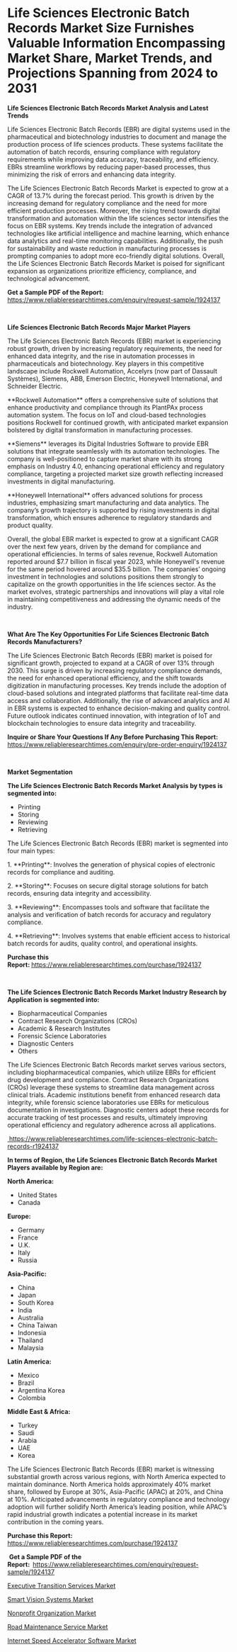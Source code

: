 <p><h1>Life Sciences Electronic Batch Records Market Size Furnishes Valuable Information Encompassing Market Share, Market Trends, and Projections Spanning from 2024 to 2031</h1></p><p><strong>Life Sciences Electronic Batch Records Market Analysis and Latest Trends</strong></p>
<p><p>Life Sciences Electronic Batch Records (EBR) are digital systems used in the pharmaceutical and biotechnology industries to document and manage the production process of life sciences products. These systems facilitate the automation of batch records, ensuring compliance with regulatory requirements while improving data accuracy, traceability, and efficiency. EBRs streamline workflows by reducing paper-based processes, thus minimizing the risk of errors and enhancing data integrity.</p><p>The Life Sciences Electronic Batch Records Market is expected to grow at a CAGR of 13.7% during the forecast period. This growth is driven by the increasing demand for regulatory compliance and the need for more efficient production processes. Moreover, the rising trend towards digital transformation and automation within the life sciences sector intensifies the focus on EBR systems. Key trends include the integration of advanced technologies like artificial intelligence and machine learning, which enhance data analytics and real-time monitoring capabilities. Additionally, the push for sustainability and waste reduction in manufacturing processes is prompting companies to adopt more eco-friendly digital solutions. Overall, the Life Sciences Electronic Batch Records Market is poised for significant expansion as organizations prioritize efficiency, compliance, and technological advancement.</p></p>
<p><strong>Get a Sample PDF of the Report:&nbsp;</strong> <a href="https://www.reliableresearchtimes.com/enquiry/request-sample/1924137?utm_campaign=1629&utm_medium=2&utm_source=Github&utm_content=ia&utm_term=24102024&utm_id=life-sciences-electronic-batch-records">https://www.reliableresearchtimes.com/enquiry/request-sample/1924137</a></p>
<p>&nbsp;</p>
<p><strong>Life Sciences Electronic Batch Records Major Market Players</strong></p>
<p><p>The Life Sciences Electronic Batch Records (EBR) market is experiencing robust growth, driven by increasing regulatory requirements, the need for enhanced data integrity, and the rise in automation processes in pharmaceuticals and biotechnology. Key players in this competitive landscape include Rockwell Automation, Accelyrs (now part of Dassault Systèmes), Siemens, ABB, Emerson Electric, Honeywell International, and Schneider Electric.</p><p>**Rockwell Automation** offers a comprehensive suite of solutions that enhance productivity and compliance through its PlantPAx process automation system. The focus on IoT and cloud-based technologies positions Rockwell for continued growth, with anticipated market expansion bolstered by digital transformation in manufacturing processes.</p><p>**Siemens** leverages its Digital Industries Software to provide EBR solutions that integrate seamlessly with its automation technologies. The company is well-positioned to capture market share with its strong emphasis on Industry 4.0, enhancing operational efficiency and regulatory compliance, targeting a projected market size growth reflecting increased investments in digital manufacturing.</p><p>**Honeywell International** offers advanced solutions for process industries, emphasizing smart manufacturing and data analytics. The company’s growth trajectory is supported by rising investments in digital transformation, which ensures adherence to regulatory standards and product quality.</p><p>Overall, the global EBR market is expected to grow at a significant CAGR over the next few years, driven by the demand for compliance and operational efficiencies. In terms of sales revenue, Rockwell Automation reported around $7.7 billion in fiscal year 2023, while Honeywell's revenue for the same period hovered around $35.5 billion. The companies’ ongoing investment in technologies and solutions positions them strongly to capitalize on the growth opportunities in the life sciences sector. As the market evolves, strategic partnerships and innovations will play a vital role in maintaining competitiveness and addressing the dynamic needs of the industry.</p></p>
<p>&nbsp;</p>
<p><strong>What Are The Key Opportunities For Life Sciences Electronic Batch Records Manufacturers?</strong></p>
<p><p>The Life Sciences Electronic Batch Records (EBR) market is poised for significant growth, projected to expand at a CAGR of over 13% through 2030. This surge is driven by increasing regulatory compliance demands, the need for enhanced operational efficiency, and the shift towards digitization in manufacturing processes. Key trends include the adoption of cloud-based solutions and integrated platforms that facilitate real-time data access and collaboration. Additionally, the rise of advanced analytics and AI in EBR systems is expected to enhance decision-making and quality control. Future outlook indicates continued innovation, with integration of IoT and blockchain technologies to ensure data integrity and traceability.</p></p>
<p><strong>Inquire or Share Your Questions If Any Before Purchasing This Report:</strong> <a href="https://www.reliableresearchtimes.com/enquiry/pre-order-enquiry/1924137?utm_campaign=1629&utm_medium=2&utm_source=Github&utm_content=ia&utm_term=24102024&utm_id=life-sciences-electronic-batch-records">https://www.reliableresearchtimes.com/enquiry/pre-order-enquiry/1924137</a></p>
<p>&nbsp;</p>
<p><strong>Market Segmentation</strong></p>
<p><strong>The Life Sciences Electronic Batch Records Market Analysis by types is segmented into:</strong></p>
<p><ul><li>Printing</li><li>Storing</li><li>Reviewing</li><li>Retrieving</li></ul></p>
<p><p>The Life Sciences Electronic Batch Records (EBR) market is segmented into four main types: </p><p>1. **Printing**: Involves the generation of physical copies of electronic records for compliance and auditing.</p><p>  </p><p>2. **Storing**: Focuses on secure digital storage solutions for batch records, ensuring data integrity and accessibility.</p><p>3. **Reviewing**: Encompasses tools and software that facilitate the analysis and verification of batch records for accuracy and regulatory compliance.</p><p>4. **Retrieving**: Involves systems that enable efficient access to historical batch records for audits, quality control, and operational insights.</p></p>
<p><strong>Purchase this Report:&nbsp;</strong><a href="https://www.reliableresearchtimes.com/purchase/1924137?utm_campaign=1629&utm_medium=2&utm_source=Github&utm_content=ia&utm_term=24102024&utm_id=life-sciences-electronic-batch-records">https://www.reliableresearchtimes.com/purchase/1924137</a></p>
<p>&nbsp;</p>
<p><strong>The Life Sciences Electronic Batch Records Market Industry Research by Application is segmented into:</strong></p>
<p><ul><li>Biopharmaceutical Companies</li><li>Contract Research Organizations (CROs)</li><li>Academic & Research Institutes</li><li>Forensic Science Laboratories</li><li>Diagnostic Centers</li><li>Others</li></ul></p>
<p><p>The Life Sciences Electronic Batch Records market serves various sectors, including biopharmaceutical companies, which utilize EBRs for efficient drug development and compliance. Contract Research Organizations (CROs) leverage these systems to streamline data management across clinical trials. Academic institutions benefit from enhanced research data integrity, while forensic science laboratories use EBRs for meticulous documentation in investigations. Diagnostic centers adopt these records for accurate tracking of test processes and results, ultimately improving operational efficiency and regulatory adherence across all applications.</p></p>
<p><a href="https://www.reliableresearchtimes.com/life-sciences-electronic-batch-records-r1924137?utm_campaign=1629&utm_medium=2&utm_source=Github&utm_content=ia&utm_term=24102024&utm_id=life-sciences-electronic-batch-records">&nbsp;https://www.reliableresearchtimes.com/life-sciences-electronic-batch-records-r1924137</a></p>
<p><strong>In terms of Region, the Life Sciences Electronic Batch Records Market Players available by Region are:</strong></p>
<p>
    <p> <strong> North America: </strong>
        <ul>
            <li>United States</li>
            <li>Canada</li>
        </ul>
        </p> 
    <p> <strong> Europe: </strong>
        <ul>
            <li>Germany</li>
            <li>France</li>
            <li>U.K.</li>
            <li>Italy</li>
            <li>Russia</li>
        </ul>
        </p> 
    <p> <strong> Asia-Pacific: </strong>
        <ul>
            <li>China</li>
            <li>Japan</li>
            <li>South Korea</li>
            <li>India</li>
            <li>Australia</li>
            <li>China Taiwan</li>
            <li>Indonesia</li>
            <li>Thailand</li>
            <li>Malaysia</li>
        </ul>
        </p> 
    <p> <strong> Latin America: </strong>
        <ul>
            <li>Mexico</li>
            <li>Brazil</li>
            <li>Argentina Korea</li>
            <li>Colombia</li>
        </ul>
        </p> 
    <p> <strong> Middle East & Africa: </strong>
        <ul>
            <li>Turkey</li>
            <li>Saudi</li>
            <li>Arabia</li>
            <li>UAE</li>
            <li>Korea</li>
        </ul>
    </p>
    </p>
<p><p>The Life Sciences Electronic Batch Records (EBR) market is witnessing substantial growth across various regions, with North America expected to maintain dominance. North America holds approximately 40% market share, followed by Europe at 30%, Asia-Pacific (APAC) at 20%, and China at 10%. Anticipated advancements in regulatory compliance and technology adoption will further solidify North America’s leading position, while APAC’s rapid industrial growth indicates a potential increase in its market contribution in the coming years.</p></p>
<p><strong>Purchase this Report: </strong><a href="https://www.reliableresearchtimes.com/purchase/1924137?utm_campaign=1629&utm_medium=2&utm_source=Github&utm_content=ia&utm_term=24102024&utm_id=life-sciences-electronic-batch-records">https://www.reliableresearchtimes.com/purchase/1924137</a></p>
<p>&nbsp;<strong>Get a Sample PDF of the Report:&nbsp;&nbsp;</strong><a href="https://www.reliableresearchtimes.com/enquiry/request-sample/1924137?utm_campaign=1629&utm_medium=2&utm_source=Github&utm_content=ia&utm_term=24102024&utm_id=life-sciences-electronic-batch-records">https://www.reliableresearchtimes.com/enquiry/request-sample/1924137</a></p>
<p><strong></strong></p>
<p><p><a href="https://www.linkedin.com/pulse/executive-transition-services-market-trends-detailed-study-4zm6e?utm_campaign=1629&utm_medium=2&utm_source=Github&utm_content=ia&utm_term=24102024&utm_id=life-sciences-electronic-batch-records">Executive Transition Services Market</a></p><p><a href="https://www.linkedin.com/pulse/smart-vision-systems-market-trends-growth-outlook-2024--hcx6e?utm_campaign=1629&utm_medium=2&utm_source=Github&utm_content=ia&utm_term=24102024&utm_id=life-sciences-electronic-batch-records">Smart Vision Systems Market</a></p><p><a href="https://www.linkedin.com/pulse/nonprofit-organization-market-penetration-strategies-dbe9e?utm_campaign=1629&utm_medium=2&utm_source=Github&utm_content=ia&utm_term=24102024&utm_id=life-sciences-electronic-batch-records">Nonprofit Organization Market</a></p><p><a href="https://www.linkedin.com/pulse/road-maintenance-service-value-chain-analysis-from-raw-materials-jgf4e?utm_campaign=1629&utm_medium=2&utm_source=Github&utm_content=ia&utm_term=24102024&utm_id=life-sciences-electronic-batch-records">Road Maintenance Service Market</a></p><p><a href="https://www.linkedin.com/pulse/internet-speed-accelerator-software-market-trends-focusing-xqzzf?utm_campaign=1629&utm_medium=2&utm_source=Github&utm_content=ia&utm_term=24102024&utm_id=life-sciences-electronic-batch-records">Internet Speed Accelerator Software Market</a></p></p>